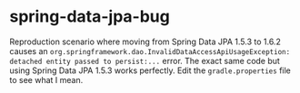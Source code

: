 spring-data-jpa-bug
===================

Reproduction scenario where moving from Spring Data JPA 1.5.3 to 1.6.2 causes an
`org.springframework.dao.InvalidDataAccessApiUsageException: detached entity passed to persist:...` error. The
exact same code but using Spring Data JPA 1.5.3 works perfectly.  Edit the `gradle.properties` file to see
what I mean.
